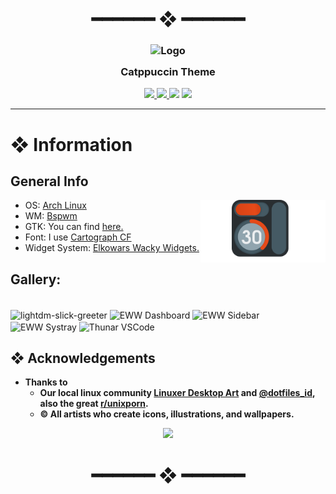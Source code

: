 <h1 align="center"> ━━━━━━  ❖  ━━━━━━ </h1>

<h3 align="center">
	<img src="https://raw.githubusercontent.com/catppuccin/catppuccin/dev/assets/logos/exports/1544x1544_circle.png" width="100" alt="Logo"/><br/>
	<img src="https://raw.githubusercontent.com/catppuccin/catppuccin/dev/assets/misc/transparent.png" height="30" width="0px"/>
	Catppuccin Theme
	<img src="https://raw.githubusercontent.com/catppuccin/catppuccin/dev/assets/misc/transparent.png" height="30" width="0px"/>
</h3>

<div align="center">
    <p></p>
    <a href="https://github.com/rxyhn/dotfiles/stargazers">
        <img src="https://img.shields.io/github/stars/rxyhn/dotfiles?color=%23fae3b0&labelColor=%23131a1c&style=for-the-badge">
    </a>
    <a href="https://github.com/rxyhn/dotfiles/network/members/">
        <img src="https://img.shields.io/github/forks/rxyhn/dotfiles?color=%23f28fad&labelColor=%23131a1c&style=for-the-badge">
    </a>
    <img src="https://img.shields.io/github/repo-size/rxyhn/dotfiles?color=%23abe9b3&labelColor=%23131a1c&style=for-the-badge">
   <img src="https://badges.pufler.dev/visits/rxyhn/dotfiles?style=for-the-badge&color=89dceb&logoColor=white&labelColor=131a1c"/>
</div>

<p/>

---

<!-- INFORMATION -->
# ❖ Information 

## General Info

<img src="https://raw.githubusercontent.com/elkowar/eww/8336bd04d2c7fe301645bb883b140c6415e87556/.github/EwwLogo.svg" align="right" height="100"/>

- OS: [Arch Linux](https://archlinux.org/)
- WM: [Bspwm](https://github.com/baskerville/bspwm)
- GTK: You can find [here.](https://github.com/rxyhn/gtk)
- Font: I use [Cartograph CF](https://coding-fonts.css-tricks.com/fonts/cartograph-cf)
- Widget System: [Elkowars Wacky Widgets.](https://github.com/elkowar/eww)

## Gallery: 
</br>

<img src="https://user-images.githubusercontent.com/93292023/151203225-014986a6-846e-4486-84e3-d60f4e530eae.png" align="center" alt="lightdm-slick-greeter">

<img src="https://user-images.githubusercontent.com/93292023/151203603-70575dfc-3d26-49dc-827d-8eab02401c73.png" align="center" alt="EWW Dashboard">

<img src="https://user-images.githubusercontent.com/93292023/151204326-1621742e-ca85-45f0-a081-94f7bf8b6675.png" align="center" alt="EWW Sidebar">

<img src="https://user-images.githubusercontent.com/93292023/151204411-36ecca42-64a4-4dd4-bc11-b0e933c94f81.png" align="center" alt="EWW Systray">

<img src="https://user-images.githubusercontent.com/93292023/151204550-4a53eb61-fb01-4cc1-b28b-3250ad92fd3d.png" align="center" alt="Thunar VSCode">

<br>

## ❖ Acknowledgements

   - **Thanks to**
        - **Our local linux community [Linuxer Desktop Art](https://facebook.com/groups/linuxart) and [@dotfiles_id](https://t.me/dotfiles_id), also the great              [r/unixporn](https://www.reddit.com/r/unixporn).**
        - **© All artists who create icons, illustrations, and wallpapers.**

<p align="center"><a href="https://github.com/rxyhn/dotfiles/blob/main/LICENSE"><img src="https://img.shields.io/static/v1.svg?style=flat-square&label=License&message=GPL-3.0&logoColor=eceff4&logo=github&colorA=131a1c&colorB=89dceb"/></a></p>

<h1 align="center"> ━━━━━━  ❖  ━━━━━━ </h1>

